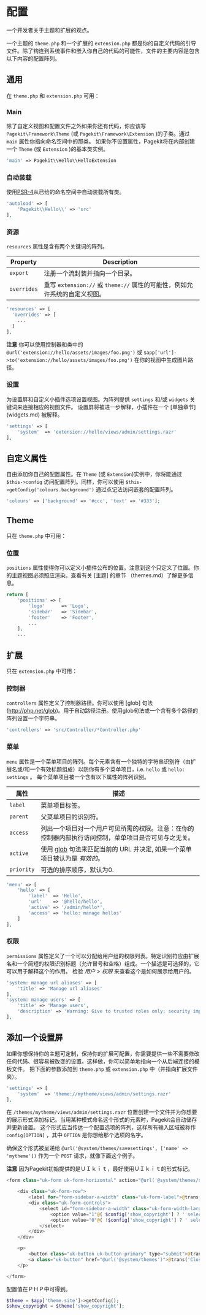 # 配置

<p class="uk-article-lead"> 一个开发者关于主题和扩展的观点。</p>

一个主题的 `theme.php` 和一个扩展的 `extension.php` 都是你的自定义代码的引导文件。除了钩连到系统事件和嵌入你自己的代码的可能性，文件的主要内容是包含以下内容的配置阵列。

## 通用

在 `theme.php` 和 `extension.php` 可用：

### Main 

除了自定义视图和配置文件之外如果你还有代码，你应该写 `Pagekit\Framework\Theme` (或 `Pagekit\Framework\Extension` )的子类。通过 `main` 属性你指向命名空间中的那类。
如果你不设置属性，Pagekit将在内部创建一个 `Theme` (或 `Extension` )的基本类实例。

```php
'main' => Pagekit\\Hello\\HelloExtension
```

### 自动装载

使用[PSR-4](http://www.php-fig.org/psr/psr-4/)从已给的命名空间中自动装载所有类。

```php
'autoload' => [
    'Pagekit\\Hello\\' => 'src'
],
```

### 资源

 `resources` 属性是含有两个关键词的阵列。


| Property  | Description |
|-----------|-------------|
| `export`    | 注册一个流封装并指向一个目录。 |
| `overrides` | 重写 `extension://` 或 `theme://` 属性的可能性，例如允许系统的自定义视图。 |


```php
'resources' => [
  'overrides' => [
    ...
  ]
],
```

**注意** 你可以使用控制器和类中的 `@url('extension://hello/assets/images/foo.png')` 或 `$app['url']->to('extension://hello/assets/images/foo.png')` 
在你的视图中生成图片路径。

### 设置

为设置屏和自定义小插件选项设置视图。为阵列提供 `settings` 和/或 `widgets` 关键词来连接相应的视图文件。
设置屏将被进一步解释，小插件在一个 [单独章节] (widgets.md) 被解释。

```php
'settings' => [
    'system'  => 'extension://hello/views/admin/settings.razr'
],
```

## 自定义属性

自由添加你自己的配置属性。在 `Theme` (或 `Extension`)实例中，你将能通过 `$this->config` 访问配置阵列。同样，你可以使用 `$this->getConfig('colours.background')` 
通过点记法访问嵌套的配置阵列。

```php
'colours' => ['background' => '#ccc', 'text' => '#333'];
```

## Theme

只在 `theme.php` 中可用：

### 位置

 `positions` 属性使得你可以定义小插件公布的位置。注意到这个只定义了位置。你的主题视图必须照应渲染。查看有关 [主题] 的章节 （themes.md）了解更多信息。

```php
return [
    'positions' => [
        'logo'      => 'Logo',
        'sidebar'   => 'Sidebar',
        'footer'    => 'Footer',
        ...
    ],
    ...
```

## 扩展

只在 `extension.php` 中可用：

### 控制器

 `controllers` 属性定义了控制器路径。你可以使用 [glob] 句法 (http://php.net/glob)。用于自动路径注册。使用glob句法或一个含有多个路径的阵列设置一个字符串。

```php
'controllers' => 'src/Controller/*Controller.php'
```

### 菜单

 `menu` 属性是一个菜单项目的阵列。每个元素含有一个独特的字符串识别符（由扩展名或/和一个有效标题组成）以防你有多个菜单项目，i.e. `hello` 或 `hello: settings` 。
每个菜单项目被一个含有以下属性的阵列识别。

| 属性      | 描述        |
|-----------|-------------|
| `label`   | 菜单项目标签。 |
| `parent`  | 父菜单项目的识别符。 |
| `access`  | 列出一个项目对一个用户可见所需的权限。注意：在你的控制器内部执行访问控制，菜单项目是否可见与之无关。|
| `active`  | 使用 [glob](http://php.net/glob) 句法来匹配当前的 URL 并决定, 如果一个菜单项目被认为是 *有效的*。 |
| `priority`| 可选的排序顺序，默认为0. |

```php
'menu' => [
    'hello' => [
        'label'  => 'Hello',
        'url'    => '@hello/hello',
        'active' => '/admin/hello*',
        'access' => 'hello: manage hellos'
    ]
],
```

### 权限

 `permissions` 属性定义了一个可以分配给用户组的权限列表。特定识别符应由扩展名和一个简短的权限识别标题（允许冒号和空格）组成。一个描述是可选择的，它可以用于解释这个的作用。
检验 *用户 > 权限* 来查看这个是如何展示给用户的。

```php
'system: manage url aliases' => [
    'title' => 'Manage url aliases'
],
'system: manage users' => [
    'title' => 'Manage users',
    'description' => 'Warning: Give to trusted roles only; security implications.'
],
```

## 添加一个设置屏

如果你想保持你的主题可定制，保持你的扩展可配置，你需要提供一些不需要修改任何代码、很容易被改变的设置。这样做，你可以简单地指向一个从后端连接的模板文件。
把下面的参数添加到 `theme.php` 或 `extension.php` 中（并指向扩展文件夹）。


```php
'settings' => [
    'system'  => 'theme://mytheme/views/admin/settings.razr'
],
```

在 `/themes/mytheme/views/admin/settings.razr` 位置创建一个文件并为你想要的展示形式添加标记。当用某种模式命名这个形式的元素时，Pagekit会自动储存并更新设置。
这个形式应当传达一个配置选项的阵列，这样所有输入区域被称作 `config[OPTION]`  ，其中 `OPTION` 是你想给那个选项的名字。

确保这个形式被呈递给 `@url('@system/themes/savesettings', ['name' => 'mytheme'])` 作为一个 `POST` 请求，就像下面这个例子。

**注意** 因为Pagekit初始提供的是ＵＩｋｉｔ，最好使用ＵＩｋｉｔ的形式标记。

```php
<form class="uk-form uk-form-horizontal" action="@url('@system/themes/savesettings', ['name' => 'mytheme'])" method="post">

    <div class="uk-form-row">
        <label for="form-sidebar-a-width" class="uk-form-label">@trans('Show Copyright')</label>
        <div class="uk-form-controls">
            <select id="form-sidebar-a-width" class="uk-form-width-large" name="config[show_copyright]">
                <option value="1"@( $config['show_copyright'] ? ' selected' : '')>Show</option>
                <option value="0"@( !$config['show_copyright'] ? ' selected' : '')>Hide</option>
            </select>
        </div>
    </div>

    <p>
        <button class="uk-button uk-button-primary" type="submit">@trans('Save')</button>
        <a class="uk-button" href="@url('@system/themes')">@trans('Close')</a>
    </p>

</form>
```

配置值在ＰＨＰ中可得到。

```php
$theme = $app['theme.site']->getConfig();
$show_copyright = $theme['show_copyright'];
```